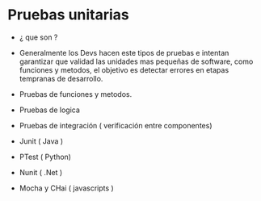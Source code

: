 # Pruebas unitarias
* ¿ que son ?

* Generalmente los Devs hacen este tipos de pruebas e intentan garantizar que validad las unidades mas pequeñas de software, como funciones y metodos, el objetivo es detectar errores en etapas tempranas de desarrollo.
* Pruebas de funciones y metodos.
* Pruebas de logica
* Pruebas de integración ( verificación entre componentes)

* Junit ( Java )
* PTest ( Python)
* Nunit ( .Net )
* Mocha y CHai ( javascripts )

